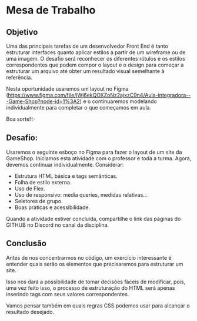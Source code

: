 # Mesa de Trabalho

## Objetivo

Uma das principais tarefas de um desenvolvedor Front End é tanto estruturar interfaces quanto aplicar estilos a partir de um wireframe ou de uma imagem. O desafio será reconhecer os diferentes rótulos e os estilos correspondentes que podem compor o layout e o design para começar a estruturar um arquivo até obter um resultado visual semelhante à referência.

Nesta oportunidade usaremos um layout no Figma (https://www.figma.com/file/jWj6ekQOXZoNz2ajxzC9n4/Aula-integradora---Game-Shop?node-id=1%3A2) e o continuaremos modelando individualmente para completar o que começamos em aula.

Boa sorte!✨  

## Desafio:

Usaremos o seguinte esboço no Figma para fazer o layout de um site da GameShop. Iniciamos esta atividade com o professor e toda a turma. Agora, devemos continuar individualmente. Considerar:

- Estrutura HTML básica e tags semânticas.
- Folha de estilo externa.
- Uso de Flex.
- Uso de responsivo: media queries, medidas relativas...
- Seletores de grupo.
- Boas práticas e acessibilidade.

Quando a atividade estiver concluída, compartilhe o link das páginas do GITHUB no Discord no canal da disciplina.

## Conclusão

Antes de nos concentrarmos no código, um exercício interessante é entender quais serão os elementos que precisaremos para estruturar um site.

Isso nos dará a possibilidade de tomar decisões fáceis de modificar, pois, uma vez feito isso, o processo de estruturação do HTML será apenas inserindo tags com seus valores correspondentes.

Vamos pensar também em quais regras CSS podemos usar para alcançar o resultado desejado.
